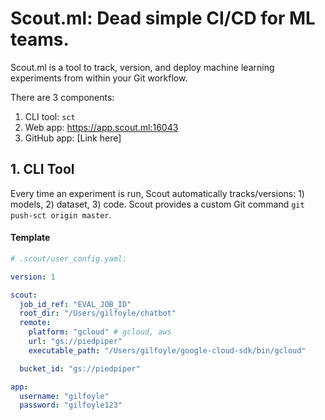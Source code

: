 # Scout.ml: Dead simple CI/CD for ML teams.

Scout.ml is a tool to track, version, and deploy machine learning experiments from within your Git workflow.

There are 3 components:
1. CLI tool: `sct`
2. Web app: https://app.scout.ml:16043
3. GitHub app: [Link here]

## 1. CLI Tool

Every time an experiment is run, Scout automatically tracks/versions: 1) models, 2) dataset, 3) code. Scout provides a custom Git command `git push-sct origin master`.

#### Template

```yaml
# .scout/user_config.yaml:

version: 1

scout:
  job_id_ref: "EVAL_JOB_ID"
  root_dir: "/Users/gilfoyle/chatbot"
  remote:
    platform: "gcloud" # gcloud, aws
    url: "gs://piedpiper"
    executable_path: "/Users/gilfoyle/google-cloud-sdk/bin/gcloud"

  bucket_id: "gs://piedpiper"

app:
  username: "gilfoyle"
  password: "gilfoyle123"
```
